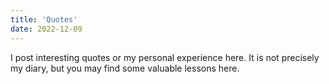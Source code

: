 ```yaml
---
title: 'Quotes'
date: 2022-12-09
---
```


I post interesting quotes or my personal experience here. It is not precisely my diary, but you may find some valuable lessons here.
